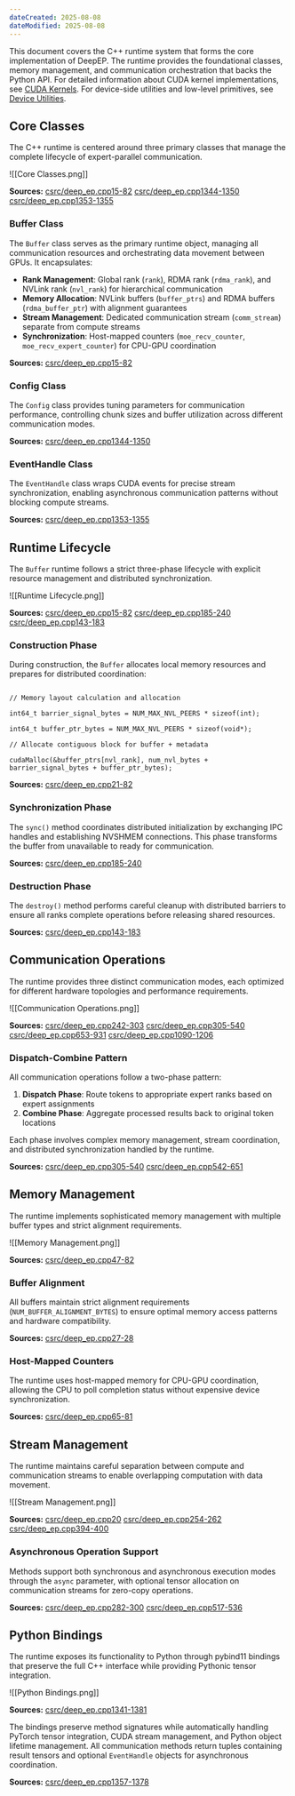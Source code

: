 ```yaml
---
dateCreated: 2025-08-08
dateModified: 2025-08-08
---
```

This document covers the C++ runtime system that forms the core implementation of DeepEP. The runtime provides the foundational classes, memory management, and communication orchestration that backs the Python API. For detailed information about CUDA kernel implementations, see [CUDA Kernels]([https://deepwiki.com/deepseek-ai/DeepEP/6.2-cuda-kernels](https://deepwiki.com/deepseek-ai/DeepEP/6.2-cuda-kernels)). For device-side utilities and low-level primitives, see [Device Utilities]([https://deepwiki.com/deepseek-ai/DeepEP/6.3-device-utilities](https://deepwiki.com/deepseek-ai/DeepEP/6.3-device-utilities)).

## Core Classes

The C++ runtime is centered around three primary classes that manage the complete lifecycle of expert-parallel communication.

![[Core Classes.png]]

**Sources:** [csrc/deep_ep.cpp15-82]([https://github.com/deepseek-ai/DeepEP/blob/4b67064d/csrc/deep_ep.cpp#L15-L82](https://github.com/deepseek-ai/DeepEP/blob/4b67064d/csrc/deep_ep.cpp#L15-L82)) [csrc/deep_ep.cpp1344-1350]([https://github.com/deepseek-ai/DeepEP/blob/4b67064d/csrc/deep_ep.cpp#L1344-L1350](https://github.com/deepseek-ai/DeepEP/blob/4b67064d/csrc/deep_ep.cpp#L1344-L1350)) [csrc/deep_ep.cpp1353-1355]([https://github.com/deepseek-ai/DeepEP/blob/4b67064d/csrc/deep_ep.cpp#L1353-L1355](https://github.com/deepseek-ai/DeepEP/blob/4b67064d/csrc/deep_ep.cpp#L1353-L1355))

### Buffer Class

The `Buffer` class serves as the primary runtime object, managing all communication resources and orchestrating data movement between GPUs. It encapsulates:

- **Rank Management**: Global rank (`rank`), RDMA rank (`rdma_rank`), and NVLink rank (`nvl_rank`) for hierarchical communication
- **Memory Allocation**: NVLink buffers (`buffer_ptrs`) and RDMA buffers (`rdma_buffer_ptr`) with alignment guarantees
- **Stream Management**: Dedicated communication stream (`comm_stream`) separate from compute streams
- **Synchronization**: Host-mapped counters (`moe_recv_counter`, `moe_recv_expert_counter`) for CPU-GPU coordination

**Sources:** [csrc/deep_ep.cpp15-82]([https://github.com/deepseek-ai/DeepEP/blob/4b67064d/csrc/deep_ep.cpp#L15-L82](https://github.com/deepseek-ai/DeepEP/blob/4b67064d/csrc/deep_ep.cpp#L15-L82))

### Config Class

The `Config` class provides tuning parameters for communication performance, controlling chunk sizes and buffer utilization across different communication modes.

**Sources:** [csrc/deep_ep.cpp1344-1350]([https://github.com/deepseek-ai/DeepEP/blob/4b67064d/csrc/deep_ep.cpp#L1344-L1350](https://github.com/deepseek-ai/DeepEP/blob/4b67064d/csrc/deep_ep.cpp#L1344-L1350))

### EventHandle Class

The `EventHandle` class wraps CUDA events for precise stream synchronization, enabling asynchronous communication patterns without blocking compute streams.

**Sources:** [csrc/deep_ep.cpp1353-1355]([https://github.com/deepseek-ai/DeepEP/blob/4b67064d/csrc/deep_ep.cpp#L1353-L1355](https://github.com/deepseek-ai/DeepEP/blob/4b67064d/csrc/deep_ep.cpp#L1353-L1355))

## Runtime Lifecycle

The `Buffer` runtime follows a strict three-phase lifecycle with explicit resource management and distributed synchronization.

![[Runtime Lifecycle.png]]

**Sources:** [csrc/deep_ep.cpp15-82]([https://github.com/deepseek-ai/DeepEP/blob/4b67064d/csrc/deep_ep.cpp#L15-L82](https://github.com/deepseek-ai/DeepEP/blob/4b67064d/csrc/deep_ep.cpp#L15-L82)) [csrc/deep_ep.cpp185-240]([https://github.com/deepseek-ai/DeepEP/blob/4b67064d/csrc/deep_ep.cpp#L185-L240](https://github.com/deepseek-ai/DeepEP/blob/4b67064d/csrc/deep_ep.cpp#L185-L240)) [csrc/deep_ep.cpp143-183]([https://github.com/deepseek-ai/DeepEP/blob/4b67064d/csrc/deep_ep.cpp#L143-L183](https://github.com/deepseek-ai/DeepEP/blob/4b67064d/csrc/deep_ep.cpp#L143-L183))

### Construction Phase

During construction, the `Buffer` allocates local memory resources and prepares for distributed coordination:

```

// Memory layout calculation and allocation

int64_t barrier_signal_bytes = NUM_MAX_NVL_PEERS * sizeof(int);

int64_t buffer_ptr_bytes = NUM_MAX_NVL_PEERS * sizeof(void*);

// Allocate contiguous block for buffer + metadata

cudaMalloc(&buffer_ptrs[nvl_rank], num_nvl_bytes + barrier_signal_bytes + buffer_ptr_bytes);

```

**Sources:** [csrc/deep_ep.cpp21-82]([https://github.com/deepseek-ai/DeepEP/blob/4b67064d/csrc/deep_ep.cpp#L21-L82](https://github.com/deepseek-ai/DeepEP/blob/4b67064d/csrc/deep_ep.cpp#L21-L82))

### Synchronization Phase

The `sync()` method coordinates distributed initialization by exchanging IPC handles and establishing NVSHMEM connections. This phase transforms the buffer from unavailable to ready for communication.

**Sources:** [csrc/deep_ep.cpp185-240]([https://github.com/deepseek-ai/DeepEP/blob/4b67064d/csrc/deep_ep.cpp#L185-L240](https://github.com/deepseek-ai/DeepEP/blob/4b67064d/csrc/deep_ep.cpp#L185-L240))

### Destruction Phase

The `destroy()` method performs careful cleanup with distributed barriers to ensure all ranks complete operations before releasing shared resources.

**Sources:** [csrc/deep_ep.cpp143-183]([https://github.com/deepseek-ai/DeepEP/blob/4b67064d/csrc/deep_ep.cpp#L143-L183](https://github.com/deepseek-ai/DeepEP/blob/4b67064d/csrc/deep_ep.cpp#L143-L183))

## Communication Operations

The runtime provides three distinct communication modes, each optimized for different hardware topologies and performance requirements.

![[Communication Operations.png]]

**Sources:** [csrc/deep_ep.cpp242-303]([https://github.com/deepseek-ai/DeepEP/blob/4b67064d/csrc/deep_ep.cpp#L242-L303](https://github.com/deepseek-ai/DeepEP/blob/4b67064d/csrc/deep_ep.cpp#L242-L303)) [csrc/deep_ep.cpp305-540]([https://github.com/deepseek-ai/DeepEP/blob/4b67064d/csrc/deep_ep.cpp#L305-L540](https://github.com/deepseek-ai/DeepEP/blob/4b67064d/csrc/deep_ep.cpp#L305-L540)) [csrc/deep_ep.cpp653-931]([https://github.com/deepseek-ai/DeepEP/blob/4b67064d/csrc/deep_ep.cpp#L653-L931](https://github.com/deepseek-ai/DeepEP/blob/4b67064d/csrc/deep_ep.cpp#L653-L931)) [csrc/deep_ep.cpp1090-1206]([https://github.com/deepseek-ai/DeepEP/blob/4b67064d/csrc/deep_ep.cpp#L1090-L1206](https://github.com/deepseek-ai/DeepEP/blob/4b67064d/csrc/deep_ep.cpp#L1090-L1206))

### Dispatch-Combine Pattern

All communication operations follow a two-phase pattern:

1. **Dispatch Phase**: Route tokens to appropriate expert ranks based on expert assignments
2. **Combine Phase**: Aggregate processed results back to original token locations

Each phase involves complex memory management, stream coordination, and distributed synchronization handled by the runtime.

**Sources:** [csrc/deep_ep.cpp305-540]([https://github.com/deepseek-ai/DeepEP/blob/4b67064d/csrc/deep_ep.cpp#L305-L540](https://github.com/deepseek-ai/DeepEP/blob/4b67064d/csrc/deep_ep.cpp#L305-L540)) [csrc/deep_ep.cpp542-651]([https://github.com/deepseek-ai/DeepEP/blob/4b67064d/csrc/deep_ep.cpp#L542-L651](https://github.com/deepseek-ai/DeepEP/blob/4b67064d/csrc/deep_ep.cpp#L542-L651))

## Memory Management

The runtime implements sophisticated memory management with multiple buffer types and strict alignment requirements.

![[Memory Management.png]]

**Sources:** [csrc/deep_ep.cpp47-82]([https://github.com/deepseek-ai/DeepEP/blob/4b67064d/csrc/deep_ep.cpp#L47-L82](https://github.com/deepseek-ai/DeepEP/blob/4b67064d/csrc/deep_ep.cpp#L47-L82))

### Buffer Alignment

All buffers maintain strict alignment requirements (`NUM_BUFFER_ALIGNMENT_BYTES`) to ensure optimal memory access patterns and hardware compatibility.

**Sources:** [csrc/deep_ep.cpp27-28]([https://github.com/deepseek-ai/DeepEP/blob/4b67064d/csrc/deep_ep.cpp#L27-L28](https://github.com/deepseek-ai/DeepEP/blob/4b67064d/csrc/deep_ep.cpp#L27-L28))

### Host-Mapped Counters

The runtime uses host-mapped memory for CPU-GPU coordination, allowing the CPU to poll completion status without expensive device synchronization.

**Sources:** [csrc/deep_ep.cpp65-81]([https://github.com/deepseek-ai/DeepEP/blob/4b67064d/csrc/deep_ep.cpp#L65-L81](https://github.com/deepseek-ai/DeepEP/blob/4b67064d/csrc/deep_ep.cpp#L65-L81))

## Stream Management

The runtime maintains careful separation between compute and communication streams to enable overlapping computation with data movement.

![[Stream Management.png]]

**Sources:** [csrc/deep_ep.cpp20]([https://github.com/deepseek-ai/DeepEP/blob/4b67064d/csrc/deep_ep.cpp#L20-L20](https://github.com/deepseek-ai/DeepEP/blob/4b67064d/csrc/deep_ep.cpp#L20-L20)) [csrc/deep_ep.cpp254-262]([https://github.com/deepseek-ai/DeepEP/blob/4b67064d/csrc/deep_ep.cpp#L254-L262](https://github.com/deepseek-ai/DeepEP/blob/4b67064d/csrc/deep_ep.cpp#L254-L262)) [csrc/deep_ep.cpp394-400]([https://github.com/deepseek-ai/DeepEP/blob/4b67064d/csrc/deep_ep.cpp#L394-L400](https://github.com/deepseek-ai/DeepEP/blob/4b67064d/csrc/deep_ep.cpp#L394-L400))

### Asynchronous Operation Support

Methods support both synchronous and asynchronous execution modes through the `async` parameter, with optional tensor allocation on communication streams for zero-copy operations.

**Sources:** [csrc/deep_ep.cpp282-300]([https://github.com/deepseek-ai/DeepEP/blob/4b67064d/csrc/deep_ep.cpp#L282-L300](https://github.com/deepseek-ai/DeepEP/blob/4b67064d/csrc/deep_ep.cpp#L282-L300)) [csrc/deep_ep.cpp517-536]([https://github.com/deepseek-ai/DeepEP/blob/4b67064d/csrc/deep_ep.cpp#L517-L536](https://github.com/deepseek-ai/DeepEP/blob/4b67064d/csrc/deep_ep.cpp#L517-L536))

## Python Bindings

The runtime exposes its functionality to Python through pybind11 bindings that preserve the full C++ interface while providing Pythonic tensor integration.

![[Python Bindings.png]]

**Sources:** [csrc/deep_ep.cpp1341-1381]([https://github.com/deepseek-ai/DeepEP/blob/4b67064d/csrc/deep_ep.cpp#L1341-L1381](https://github.com/deepseek-ai/DeepEP/blob/4b67064d/csrc/deep_ep.cpp#L1341-L1381))

The bindings preserve method signatures while automatically handling PyTorch tensor integration, CUDA stream management, and Python object lifetime management. All communication methods return tuples containing result tensors and optional `EventHandle` objects for asynchronous coordination.

**Sources:** [csrc/deep_ep.cpp1357-1378]([https://github.com/deepseek-ai/DeepEP/blob/4b67064d/csrc/deep_ep.cpp#L1357-L1378](https://github.com/deepseek-ai/DeepEP/blob/4b67064d/csrc/deep_ep.cpp#L1357-L1378))
